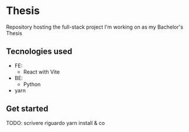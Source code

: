 # Thesis

Repository hosting the full-stack project I'm working on as my Bachelor's Thesis

## Tecnologies used

- FE:
    - React with Vite
- BE:
    - Python
- yarn

## Get started
TODO: scrivere riguardo yarn install & co
